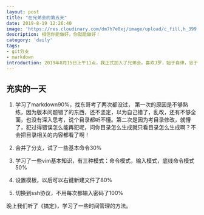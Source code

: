 ```yaml
---
layout: post
title: "在兄弟会的第五天"
date: 2019-8-19 12:26:40
image: 'https://res.cloudinary.com/dm7h7e8xj/image/upload/c_fill,h_399,w_760/v1501268554/sunrise_ttb9nk.jpg'
description: 相信你能做好，你就能做好！
category: 'daily'
tags:
- git分支
- markdown
introduction: 2019年8月15日上午11点，我正式加入了兄弟会。喜欢J罗，始于自律，忠于坚定！要做一个像他一样的人啊！
---
```


## 充实的一天

1. 学习了markdown90%，找东哥考了两次都没过， 第一次的原因是不够熟练，因为版本问题错了的东西，还不坚定，以为自己错了，乱改，还有不够全面，也没有深入思考，说个目录都听不懂。第二次是因为考目录修改，就懵了，犯过得错误怎么能再犯呢，问你目录怎么生成就只看目录怎么生成啊？不会把目录相关的内容都看了啊！    

2. 合并了分支，试了一些基本命令30%  

3. 学习了一些vim基本知识，有三种模式：命令模式，输入模式，底线命令模式 50%   

4. 设置模板，以后可以右键新建文件了80%

5. 切换到ssh协议，不用每次都输入密码了100%

晚上我们听了《搞定》，学习了一些时间管理的方法。














